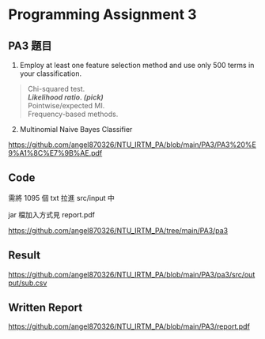 # Programming Assignment 3

## PA3 題目

1. Employ at least one feature selection method and use only 500 terms in your classification.

>Chi-squared test.<br/>
>***Likelihood ratio. (pick)***<br/>
>Pointwise/expected MI.<br/>
>Frequency-based methods.<br/>


2. Multinomial Naive Bayes Classifier


https://github.com/angel870326/NTU_IRTM_PA/blob/main/PA3/PA3%20%E9%A1%8C%E7%9B%AE.pdf


## Code
需將 1095 個 txt 拉進 src/input 中

jar 檔加入方式見 report.pdf


https://github.com/angel870326/NTU_IRTM_PA/tree/main/PA3/pa3


## Result
https://github.com/angel870326/NTU_IRTM_PA/blob/main/PA3/pa3/src/output/sub.csv


## Written Report
https://github.com/angel870326/NTU_IRTM_PA/blob/main/PA3/report.pdf




